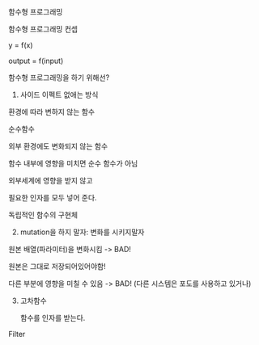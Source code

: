 함수형 프로그래밍



함수형 프로그래밍 컨셉

y = f(x)

output = f(input)



함수형 프로그래밍을 하기 위해선?

1. 사이드 이펙트 없애는 방식

환경에 따라 변하지 않는 함수

순수함수

외부 환경에도 변화되지 않는 함수

함수 내부에 영향을 미치면 순수 함수가 아님

외부세계에 영향을 받지 않고

필요한 인자를 모두 넣어 준다.

독립적인 함수의 구현체

2. mutation을 하지 말자: 변화를 시키지말자

원본 배열(파라미터)을 변화시킴 -> BAD!

원본은 그대로 저장되어있어야함!

다른 부분에 영향을 미칠 수 있음 -> BAD! (다른 시스템은 포도를 사용하고 있거나)

3. 고차함수

   함수를 인자를 받는다. 



Filter





